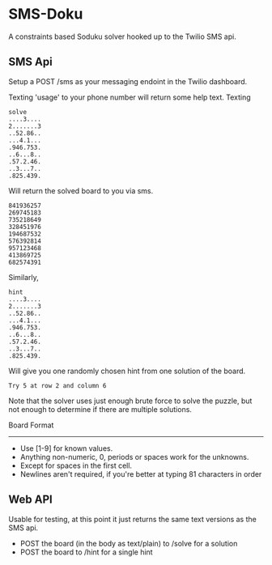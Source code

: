 SMS-Doku
===

A constraints based Soduku solver hooked up to the Twilio SMS api. 

SMS Api
---
Setup a POST /sms as your messaging endoint in the Twilio dashboard. 

Texting 'usage' to your phone number will return some help text. 
Texting
```
solve
....3....
2.......3
..52.86..
...4.1...
.946.753.
..6...8..
.57.2.46.
..3...7..
.825.439.
```



Will return the solved board to you via sms. 

```
841936257
269745183 
735218649 
328451976 
194687532 
576392814 
957123468 
413869725 
682574391
```

Similarly, 
```
hint
....3....
2.......3
..52.86..
...4.1...
.946.753.
..6...8..
.57.2.46.
..3...7..
.825.439.
```

Will give you one randomly chosen hint from one solution of the board. 

`Try 5 at row 2 and column 6`

Note that the solver uses just enough brute force to solve the puzzle,
but not enough to determine if there are multiple solutions.

Board Format
***

*  Use [1-9] for known values.
*  Anything non-numeric, 0, periods or spaces work for the unknowns. 
*  Except for spaces in the first cell. 
*  Newlines aren't required, if you're better at typing 81 characters in order

Web API 
--- 
Usable for testing, at this point it just returns the same
text versions as the SMS api.

*  POST the board (in the body as text/plain) to /solve for a solution
*  POST the board to /hint for a single hint


 